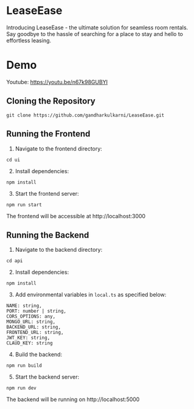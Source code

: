 # LeaseEase
Introducing LeaseEase - the ultimate solution for seamless room rentals. Say goodbye to the hassle of searching for a place to stay and hello to effortless leasing. 

# Demo
Youtube: https://youtu.be/n67k98GUBYI
## Cloning the Repository

```
git clone https://github.com/gandharkulkarni/LeaseEase.git
```

## Running the Frontend

1. Navigate to the frontend directory:
```
cd ui
```
2. Install dependencies:
```
npm install

```
3. Start the frontend server:
```
npm run start
```

The frontend will be accessible at http://localhost:3000


## Running the Backend

1. Navigate to the backend directory:
```
cd api
```
2. Install dependencies:
```
npm install
```
3. Add environmental variables in `local.ts` as specified below:
```
NAME: string,
PORT: number | string,
CORS_OPTIONS: any,
MONGO_URL: string,
BACKEND_URL: string,
FRONTEND_URL: string,
JWT_KEY: string,
CLAUD_KEY: string
```
4. Build the backend:
```
npm run build
```
5. Start the backend server:
```
npm run dev
```
The backend will be running on http://localhost:5000